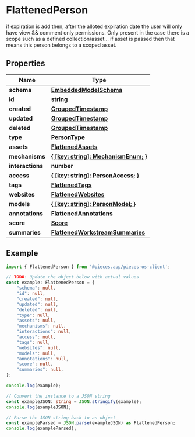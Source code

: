 
# FlattenedPerson

if expiration is add then, after the alloted expiration date the user will only have view && comment only permissions. Only present in the case there is a scope such as a defined collection/asset...  if asset is passed then that means this person belongs to a scoped asset.

## Properties

Name | Type
------------ | -------------
**schema** | [**EmbeddedModelSchema**](EmbeddedModelSchema)
**id** | **string**
**created** | [**GroupedTimestamp**](GroupedTimestamp)
**updated** | [**GroupedTimestamp**](GroupedTimestamp)
**deleted** | [**GroupedTimestamp**](GroupedTimestamp)
**type** | [**PersonType**](PersonType)
**assets** | [**FlattenedAssets**](FlattenedAssets)
**mechanisms** | [**\{ [key: string]: MechanismEnum; \}**](MechanismEnum)
**interactions** | **number**
**access** | [**\{ [key: string]: PersonAccess; \}**](PersonAccess)
**tags** | [**FlattenedTags**](FlattenedTags)
**websites** | [**FlattenedWebsites**](FlattenedWebsites)
**models** | [**\{ [key: string]: PersonModel; \}**](PersonModel)
**annotations** | [**FlattenedAnnotations**](FlattenedAnnotations)
**score** | [**Score**](Score)
**summaries** | [**FlattenedWorkstreamSummaries**](FlattenedWorkstreamSummaries)

## Example

```typescript
import { FlattenedPerson } from '@pieces.app/pieces-os-client';

// TODO: Update the object below with actual values
const example: FlattenedPerson = {
    "schema": null,
    "id": null,
    "created": null,
    "updated": null,
    "deleted": null,
    "type": null,
    "assets": null,
    "mechanisms": null,
    "interactions": null,
    "access": null,
    "tags": null,
    "websites": null,
    "models": null,
    "annotations": null,
    "score": null,
    "summaries": null,
};

console.log(example);

// Convert the instance to a JSON string
const exampleJSON: string = JSON.stringify(example);
console.log(exampleJSON);

// Parse the JSON string back to an object
const exampleParsed = JSON.parse(exampleJSON) as FlattenedPerson;
console.log(exampleParsed);
```



